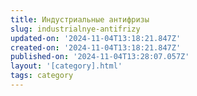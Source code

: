 ```yaml
---
title: Индустриальные антифризы
slug: industrialnye-antifrizy
updated-on: '2024-11-04T13:18:21.847Z'
created-on: '2024-11-04T13:18:21.847Z'
published-on: '2024-11-04T13:28:07.057Z'
layout: '[category].html'
tags: category
---
```



